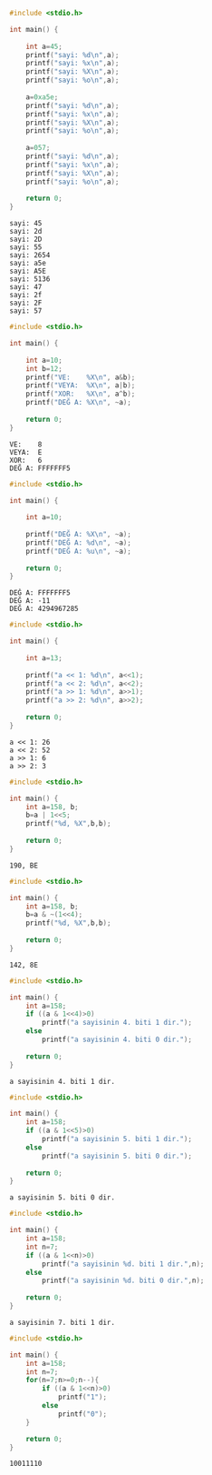 ```C
#include <stdio.h>

int main() {
    
    int a=45;
    printf("sayi: %d\n",a);
    printf("sayi: %x\n",a);
    printf("sayi: %X\n",a);
    printf("sayi: %o\n",a);
    
    a=0xa5e;
    printf("sayi: %d\n",a);
    printf("sayi: %x\n",a);
    printf("sayi: %X\n",a);
    printf("sayi: %o\n",a);
    
    a=057;
    printf("sayi: %d\n",a);
    printf("sayi: %x\n",a);
    printf("sayi: %X\n",a);
    printf("sayi: %o\n",a);
    
	return 0;
}
```

    sayi: 45
    sayi: 2d
    sayi: 2D
    sayi: 55
    sayi: 2654
    sayi: a5e
    sayi: A5E
    sayi: 5136
    sayi: 47
    sayi: 2f
    sayi: 2F
    sayi: 57



```C
#include <stdio.h>

int main() {
    
    int a=10;
    int b=12;
    printf("VE:    %X\n", a&b);
    printf("VEYA:  %X\n", a|b);
    printf("XOR:   %X\n", a^b);
    printf("DEĞ A: %X\n", ~a);
    
	return 0;
}
```

    VE:    8
    VEYA:  E
    XOR:   6
    DEĞ A: FFFFFFF5



```C
#include <stdio.h>

int main() {
    
    int a=10;
    
    printf("DEĞ A: %X\n", ~a);
    printf("DEĞ A: %d\n", ~a);
    printf("DEĞ A: %u\n", ~a);
     
	return 0;
}
```

    DEĞ A: FFFFFFF5
    DEĞ A: -11
    DEĞ A: 4294967285



```C
#include <stdio.h>

int main() {
    
    int a=13;
    
    printf("a << 1: %d\n", a<<1);
    printf("a << 2: %d\n", a<<2);
    printf("a >> 1: %d\n", a>>1);
    printf("a >> 2: %d\n", a>>2);
    
	return 0;
}
```

    a << 1: 26
    a << 2: 52
    a >> 1: 6
    a >> 2: 3



```C
#include <stdio.h>

int main() {
    int a=158, b;
    b=a | 1<<5;
    printf("%d, %X",b,b);
    
	return 0;
}
```

    190, BE


```C
#include <stdio.h>

int main() {
    int a=158, b;
    b=a & ~(1<<4);
    printf("%d, %X",b,b);
      
	return 0;
}
```

    142, 8E


```C
#include <stdio.h>

int main() {
    int a=158;
    if ((a & 1<<4)>0)
        printf("a sayisinin 4. biti 1 dir.");
    else
        printf("a sayisinin 4. biti 0 dir.");
    
	return 0;
}
```

    a sayisinin 4. biti 1 dir.


```C
#include <stdio.h>

int main() {
    int a=158;
    if ((a & 1<<5)>0)
        printf("a sayisinin 5. biti 1 dir.");
    else
        printf("a sayisinin 5. biti 0 dir.");
    
	return 0;
}
```

    a sayisinin 5. biti 0 dir.


```C
#include <stdio.h>

int main() {
    int a=158;
    int n=7;
    if ((a & 1<<n)>0)
        printf("a sayisinin %d. biti 1 dir.",n);
    else
        printf("a sayisinin %d. biti 0 dir.",n);
    
	return 0;
}
```

    a sayisinin 7. biti 1 dir.


```C
#include <stdio.h>

int main() {
    int a=158;
    int n=7;
    for(n=7;n>=0;n--){
        if ((a & 1<<n)>0)
            printf("1");
        else
            printf("0");
    }

	return 0;
}
```

    10011110

